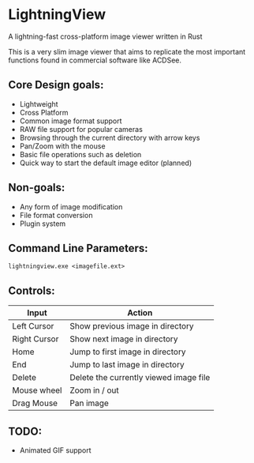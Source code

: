 # LightningView
 A lightning-fast cross-platform image viewer written in Rust

This is a very slim image viewer that aims to replicate the most important functions found in commercial software like ACDSee.

## Core Design goals:

* Lightweight
* Cross Platform
* Common image format support
* RAW file support for popular cameras
* Browsing through the current directory with arrow keys
* Pan/Zoom with the mouse
* Basic file operations such as deletion
* Quick way to start the default image editor (planned)

## Non-goals:

* Any form of image modification
* File format conversion
* Plugin system

## Command Line Parameters:

```
lightningview.exe <imagefile.ext>
```

## Controls:

| Input | Action |
| ----------- | ----------- |
| Left Cursor | Show previous image in directory |
| Right Cursor | Show next image in directory | 
| Home | Jump to first image in directory |
| End | Jump to last image in directory |
| Delete | Delete the currently viewed image file |
| Mouse wheel | Zoom in / out |
| Drag Mouse | Pan image|

## TODO:

* Animated GIF support
